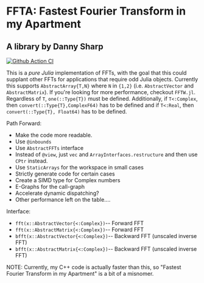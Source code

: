# FFTA: Fastest Fourier Transform in my Apartment
## A library by Danny Sharp

[![Github Action CI](https://github.com/dannys4/FFTA.jl/workflows/CI/badge.svg)](https://github.com/dannys4/FFTA.jl/actions)

This is a *pure Julia* implementation of FFTs, with the goal that this could supplant other FFTs for applications that require odd Julia objects. Currently this supports `AbstractArray{T,N}` where `N` in `{1,2}` (i.e. `AbstractVector` and `AbstractMatrix`). If you're looking for more performance, checkout `FFTW.jl`. Regardless of `T`, `one(::Type{T})` must be defined. Additionally, if `T<:Complex`, then `convert(::Type{T},ComplexF64)` has to be defined and if `T<:Real`, then `convert(::Type{T}, Float64)` has to be defined.

Path Forward:
- Make the code more readable.
- Use `@inbounds`
- Use `AbstractFFTs` interface
- Instead of `@view`, just `vec` and `ArrayInterfaces.restructure` and then use `CPtr` instead.
- Use `StaticArrays` for the workspace in small cases
- Strictly generate code for certain cases
- Create a SIMD type for Complex numbers
- E-Graphs for the call-graph
- Accelerate dynamic dispatching?
- Other performance left on the table....

Interface:
- `fft(x::AbstractVector{<:Complex})`-- Forward FFT
- `fft(x::AbstractMatrix{<:Complex})`-- Forward FFT
- `bfft(x::AbstractVector{<:Complex})`-- Backward FFT (unscaled inverse FFT)
- `bfft(x::AbstractMatrix{<:Complex})`-- Backward FFT (unscaled inverse FFT)

NOTE: Currently, my C++ code is actually faster than this, so "Fastest Fourier Transform in my Apartment" is a bit of a misnomer.
